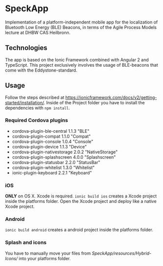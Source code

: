 # SpeckApp
Implementation of a platform-independent mobile app for the localization of Bluetooth Low Energy (BLE) Beacons, in terms of the Agile Process Models lecture at DHBW CAS Heilbronn.

## Technologies
The app is based on the Ionic Framework combined with Angular 2 and TypeScript.
This project exclusively involves the usage of BLE-beacons that come with the Eddystone-standard.

## Usage
Follow the steps described at https://ionicframework.com/docs/v2/getting-started/installation/.
Inside of the Project folder you have to install the dependencies with `npm install`.

### Required Cordova plugins
- cordova-plugin-ble-central 1.1.3 "BLE"
- cordova-plugin-compat 1.1.0 "Compat"
- cordova-plugin-console 1.0.4 "Console"
- cordova-plugin-device 1.1.3 "Device"
- cordova-plugin-nativestorage 2.0.2 "NativeStorage"
- cordova-plugin-splashscreen 4.0.0 "Splashscreen"
- cordova-plugin-statusbar 2.2.0 "StatusBar"
- cordova-plugin-whitelist 1.3.0 "Whitelist"
- ionic-plugin-keyboard 2.2.1 "Keyboard"

### iOS
**ONLY** on OS X. Xcode is required.
`ionic build ios` creates a Xcode project inside the platforms folder.
Open the Xcode project and deploy like a native Xcode project.

### Android
`ionic build android` creates a android project inside the platforms folder.

### Splash and icons
You have to manually move your files  from *SpeckApp/resources/Hybrid-Icons/* into your platforms folder.


